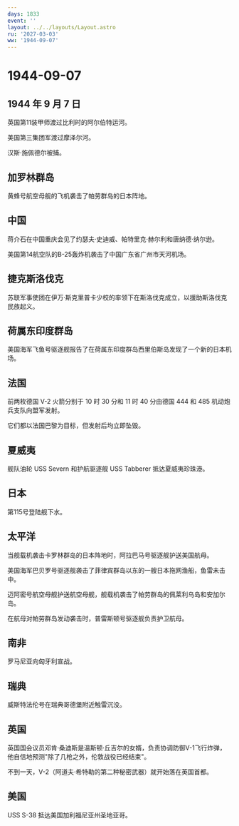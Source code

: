 ```yaml
---
days: 1833
event: ''
layout: ../../layouts/Layout.astro
ru: '2027-03-03'
ww: '1944-09-07'
---
```


# 1944-09-07

## 1944 年 9 月 7 日

英国第11装甲师渡过比利时的阿尔伯特运河。

美国第三集团军渡过摩泽尔河。

汉斯·施佩德尔被捕。

## 加罗林群岛

黄蜂号航空母舰的飞机袭击了帕劳群岛的日本阵地。

## 中国

蒋介石在中国重庆会见了约瑟夫·史迪威、帕特里克·赫尔利和唐纳德·纳尔逊。

美国第14航空队的B-25轰炸机袭击了中国广东省广州市天河机场。

## 捷克斯洛伐克

苏联军事使团在伊万·斯克里普卡少校的率领下在斯洛伐克成立，以援助斯洛伐克民族起义。

## 荷属东印度群岛

美国海军飞鱼号驱逐舰报告了在荷属东印度群岛西里伯斯岛发现了一个新的日本机场。

## 法国

前两枚德国 V-2 火箭分别于 10 时 30 分和 11 时 40 分由德国 444 和 485
机动炮兵支队向盟军发射。

它们都以法国巴黎为目标，但发射后均立即坠毁。

## 夏威夷

舰队油轮 USS Severn 和护航驱逐舰 USS Tabberer 抵达夏威夷珍珠港。

## 日本

第115号登陆舰下水。

## 太平洋

当舰载机袭击卡罗林群岛的日本阵地时，阿拉巴马号驱逐舰护送美国航母。

美国海军巴贝罗号驱逐舰袭击了菲律宾群岛以东的一艘日本拖网渔船，鱼雷未击中。

迈阿密号航空母舰护送航空母舰，舰载机袭击了帕劳群岛的佩莱利乌岛和安加尔岛。

在航母对帕劳群岛发动袭击时，普雷斯顿号驱逐舰负责护卫航母。

## 南非

罗马尼亚向匈牙利宣战。

## 瑞典

威斯特法伦号在瑞典哥德堡附近触雷沉没。

## 英国

英国国会议员邓肯·桑迪斯是温斯顿·丘吉尔的女婿，负责协调防御V-1飞行炸弹，他自信地预测"除了几枪之外，伦敦战役已经结束"。

不到一天，V-2（阿道夫·希特勒的第二种秘密武器）就开始落在英国首都。

## 美国

USS S-38 抵达美国加利福尼亚州圣地亚哥。